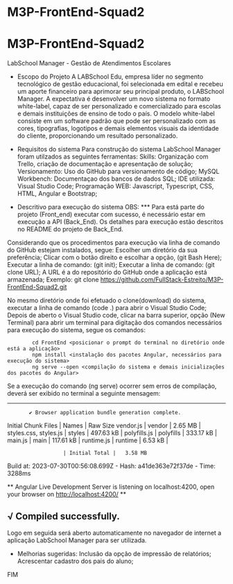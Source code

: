 # M3P-FrontEnd-Squad2
# M3P-FrontEnd-Squad2
LabSchool Manager - Gestão de Atendimentos Escolares

 - Escopo do Projeto 
A LABSchool Edu, empresa líder no segmento tecnológico de gestão educacional, foi
selecionada em edital e recebeu um aporte financeiro para aprimorar seu principal produto,
o LABSchool Manager. A expectativa é desenvolver um novo sistema no formato white-label,
capaz de ser personalizado e comercializado para escolas e demais instituições de ensino de
todo o país.
O modelo white-label consiste em um software padrão que pode ser personalizado com as
cores, tipografias, logotipos e demais elementos visuais da identidade do cliente,
proporcionando um resultado personalizado.

- Requisitos do sistema
Para construção do sistema LabSchool Manager foram utilzados as seguintes ferramentas:
Skills: Organização com Trello, criação de documentação e apresentação de solução;
Versionamento: Uso do GitHub para versionamento de código;
MySQL Workbench: Documentaçao dos bancos de dados SQL;
IDE utilizada: Visual Studio Code;
Programação WEB: Javascript, Typescript, CSS, HTML, Angular e Bootstrap;

- Descritivo para execução do sistema
OBS: *** Para está parte do projeto (Front_end) executar com sucesso, é necessário estar em execução a API (Back_End).
         Os detalhes para execução estão descritos no README do projeto de Back_End.

Considerando que os procedimentos para execução via linha de comando do GitHub estejam instalados, segue:
Escolher um diretório da sua preferência;
Clicar com o botão direito e escolhar a opção, (git Bash Here);
Executar a linha de comando: (git init);
Executar a linha de comando: (git clone URL); A URL é a do repositório do GitHub onde a aplicação está armazenada;
Exemplo: git clone https://github.com/FullStack-Estreito/M3P-FrontEnd-Squad2.git

No mesmo diretório onde foi efetuado o clone(download) do sistema, executar a linha de comando (code .) para abrir o Visual Studio Code;
Depois de aberto o Visual Studio code, clicar na barra superior, opção (New Terminal) para abrir um terminal para digitação dos comandos necessários para execução do sistema, segue os comandos:

            cd FrontEnd <posicionar o prompt do terminal no diretório onde está a aplicação>
            npm install <instalação dos pacotes Angular, necessários para execução do sistema>
            ng serve --open <compilação do sistema e demais inicializações dos pacotes do Angular>

Se a execução do comando (ng serve) ocorrer sem erros de compílação, deverá ser exibido no terminal a seguinte mensagem:

-------------------------------------------------------------------------------------
           ✔ Browser application bundle generation complete.

Initial Chunk Files   | Names         |  Raw Size
vendor.js             | vendor        |   2.65 MB |
styles.css, styles.js | styles        | 497.63 kB |
polyfills.js          | polyfills     | 333.17 kB |
main.js               | main          | 117.61 kB |
runtime.js            | runtime       |   6.53 kB |

                      | Initial Total |   3.58 MB

Build at: 2023-07-30T00:56:08.699Z - Hash: a41de363e72f37de - Time: 3288ms

** Angular Live Development Server is listening on localhost:4200, open your browser on <http://localhost:4200/> **

√ Compiled successfully.
--------------------------------------------------------------------------------------

Logo em seguida será aberto automaticamente no navegador de internet a aplicação LabSchool Manager para ser utilizada.

- Melhorias sugeridas:
Inclusão da opção de impressão de relatórios;
Acrescentar cadastro dos pais do aluno;

FIM

